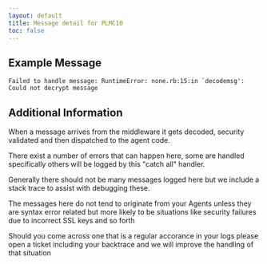 ```yaml
---
layout: default
title: Message detail for PLMC10
toc: false
---
```


Example Message
---------------

    Failed to handle message: RuntimeError: none.rb:15:in `decodemsg': Could not decrypt message 

Additional Information
----------------------

When a message arrives from the middleware it gets decoded, security validated and then dispatched to the agent code.

There exist a number of errors that can happen here, some are handled specifically others will be logged by this "catch all" handler.

Generally there should not be many messages logged here but we include a stack trace to assist with debugging these.

The messages here do not tend to originate from your Agents unless they are syntax error related but more likely to be situations like security failures due to incorrect SSL keys and so forth

Should you come across one that is a regular accorance in your logs please open a ticket including your backtrace and we will improve the handling of that situation
